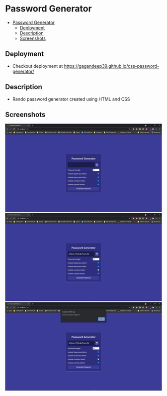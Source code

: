 # Password Generator

- [Password Generator](#password-generator)
  - [Deployment](#deployment)
  - [Description](#description)
  - [Screenshots](#screenshots)

## Deployment

- Checkout deployment at <https://gagandeep39.github.io/css-password-generator/>

## Description

- Rando password generator created using HTML and CSS

## Screenshots

![Screenshot 1](./assets/screenshot_1.png)
![Screenshot 2](./assets/screenshot_2.png)
![Screenshot 2](./assets/screenshot_3.png)
